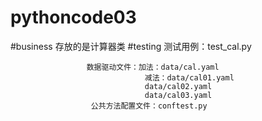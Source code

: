 # pythoncode03
#business
存放的是计算器类
#testing
测试用例：test_cal.py

                     数据驱动文件：加法：data/cal.yaml
                                  减法：data/cal01.yaml 
                                  data/cal02.yaml
                                  data/cal03.yaml
                      公共方法配置文件：conftest.py
